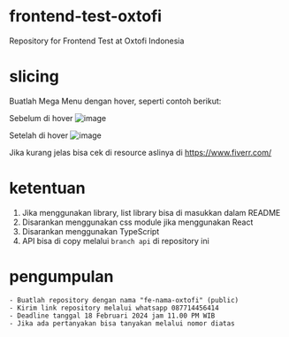 # frontend-test-oxtofi
Repository for Frontend Test at Oxtofi Indonesia

# slicing
Buatlah Mega Menu dengan hover, seperti contoh berikut:

Sebelum di hover
![image](https://github.com/buatusahaid/frontend-test-buatusaha/assets/138843722/b5f25543-1928-4c96-9ed5-f2c16e02460b)

Setelah di hover
![image](https://github.com/buatusahaid/frontend-test-buatusaha/assets/138843722/016afa90-6e48-4866-8502-d3c85579ba57)

Jika kurang jelas bisa cek di resource aslinya di https://www.fiverr.com/

# ketentuan
1. Jika menggunakan library, list library bisa di masukkan dalam README
2. Disarankan menggunakan css module jika menggunakan React
3. Disarankan menggunakan TypeScript
4. API bisa di copy melalui ```branch api``` di repository ini

# pengumpulan
```
- Buatlah repository dengan nama "fe-nama-oxtofi" (public)
- Kirim link repository melalui whatsapp 087714456414
- Deadline tanggal 18 Februari 2024 jam 11.00 PM WIB
- Jika ada pertanyakan bisa tanyakan melalui nomor diatas
```
